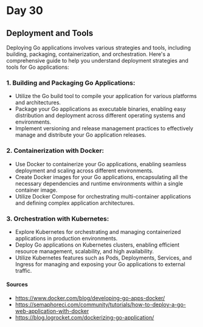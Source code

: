# Day 30

## Deployment and Tools

Deploying Go applications involves various strategies and tools, including building, packaging, containerization, and orchestration. Here's a comprehensive guide to help you understand deployment strategies and tools for Go applications:

### 1. Building and Packaging Go Applications:
- Utilize the Go build tool to compile your application for various platforms and architectures.
- Package your Go applications as executable binaries, enabling easy distribution and deployment across different operating systems and environments.
- Implement versioning and release management practices to effectively manage and distribute your Go application releases.

### 2. Containerization with Docker:
- Use Docker to containerize your Go applications, enabling seamless deployment and scaling across different environments.
- Create Docker images for your Go applications, encapsulating all the necessary dependencies and runtime environments within a single container image.
- Utilize Docker Compose for orchestrating multi-container applications and defining complex application architectures.

### 3. Orchestration with Kubernetes:
- Explore Kubernetes for orchestrating and managing containerized applications in production environments.
- Deploy Go applications on Kubernetes clusters, enabling efficient resource management, scalability, and high availability.
- Utilize Kubernetes features such as Pods, Deployments, Services, and Ingress for managing and exposing your Go applications to external traffic.

#### Sources

- <https://www.docker.com/blog/developing-go-apps-docker/>
- <https://semaphoreci.com/community/tutorials/how-to-deploy-a-go-web-application-with-docker>
- <https://blog.logrocket.com/dockerizing-go-application/>
